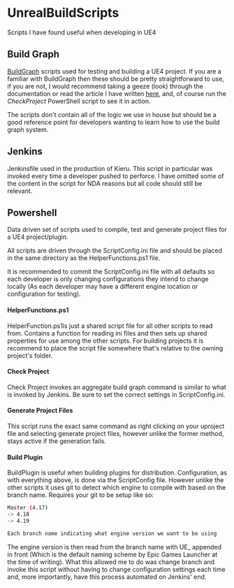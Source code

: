 # UnrealBuildScripts
Scripts I have found useful when developing in UE4



## Build Graph

[BuildGraph](https://docs.unrealengine.com/latest/INT/Programming/Development/BuildGraph/) scripts used for testing and building a UE4 project. If you are a familiar with BuildGraph then these should be pretty straightforward to use, if you are not, I would recommend taking a geeze (look) through the documentation or read the article I have written [here](http://jackknobel.com/How-To/BuildGraph), and, of course run the *CheckProject* PowerShell script to see it in action.

The scripts don't contain all of the logic we use in house but should be a good reference point for developers wanting to learn how to use the build graph system.



## Jenkins

Jenkinsfile used in the production of Kieru. This script in particular was invoked every time a developer pushed to perforce. I have omitted some of the content in the script for NDA reasons but all code should still be relevant.



## Powershell

Data driven set of scripts used to compile, test and generate project files for a UE4 project/plugin.

All scripts are driven through the ScriptConfig.ini file and should be placed in the same directory as the HelperFunctions.ps1 file.

It is recommended to commit the ScriptConfig.ini file with all defaults so each developer is only changing configurations they intend to change locally (As each developer may have a different engine location or configuration for testing).



#### HelperFunctions.ps1

HelperFunction.ps1is just a shared script file for all other scripts to read from. Contains a function for reading ini files and then sets up shared properties for use among the other scripts. For building projects it is recommend to place the script file somewhere that's relative to the owning project's folder. 



#### Check Project

Check Project invokes an aggregate build graph command is similar to what is invoked by Jenkins. Be sure to set the correct settings in ScriptConfig.ini.



#### Generate Project Files

This script runs the exact same command as right clicking on your uproject file and selecting generate project files, however unlike the former method, stays active if the generation fails.



#### Build Plugin

BuildPlugin is useful when building plugins for distribution. Configuration, as with everything above, is done via the ScriptConfig file. However unlike the other scripts it uses git to detect which engine to compile with based on the branch name. Requires your git to be setup like so:

```sh
Master (4.17)
-> 4.18
-> 4.19

Each branch name indicating what engine version we want to be using
```

The engine version is then read from the branch name with UE_ appended in front (Which is the default naming scheme by Epic Games Launcher at the time of writing). What this allowed me to do was change branch and invoke this script without having to change configuration settings each time and, more importantly, have this process automated on Jenkins' end. 